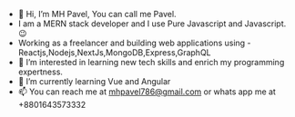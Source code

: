 - 👋 Hi, I’m MH Pavel, You can call me Pavel.
- I am a MERN stack developer and I use Pure Javascript and Javascript.😉
- Working as a freelancer and building web applications using - Reactjs,Nodejs,NextJs,MongoDB,Express,GraphQL
- 👀 I’m interested in learning new tech skills and enrich my programming expertness. 
- 🌱 I’m currently learning Vue and Angular 
- 📫 You can reach me at mhpavel786@gmail.com
or whats app me at +8801643573332

<!---
MH-PAVEL/MH-PAVEL is a ✨ special ✨ repository because its `README.md` (this file) appears on your GitHub profile.
You can click the Preview link to take a look at your changes.
--->
